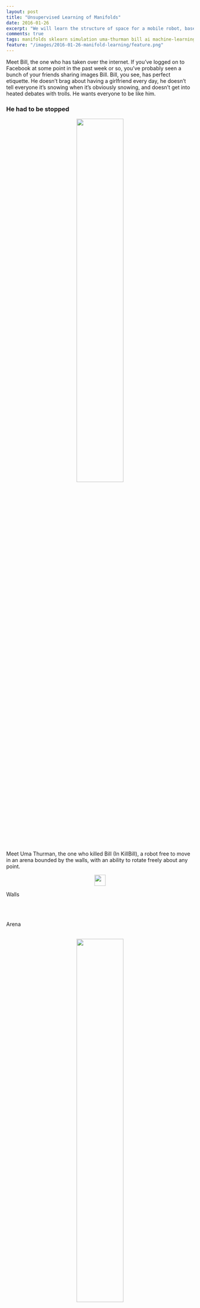 ```yaml
---
layout: post
title: "Unsupervised Learning of Manifolds"
date: 2016-01-26
excerpt: "We will learn the structure of space for a mobile robot, based on observations (i.e. images from the robot's camera) and nothing else.  We will be using the isomap algorithm to discover the lower dimensional manifold embedded in the hyper dimensional space of the image pixels generated by the image simulator."
comments: true
tags: manifolds sklearn simulation uma-thurman bill ai machine-learning
feature: "/images/2016-01-26-manifold-learning/feature.png"
---
```




<p>
Meet Bill, the one who has taken over the internet. If you’ve logged on to Facebook at some point in the past week or so, you’ve probably seen a bunch of your friends sharing images Bill. Bill, you see, has perfect etiquette. He doesn’t brag about having a girlfriend every day, he doesn’t tell everyone it’s snowing when it’s obviously snowing, and doesn’t get into heated debates with trolls. He wants everyone to be like him.
</p>
<h3>He had to be stopped
</h3>

<center>
    <img src="{{ site.url }}/images/2016-01-26-manifold-learning/img/bill.jpg" style="width:50%" />
</center>

<p>
Meet Uma Thurman, the one who killed Bill (In KillBill), a robot free to move in an arena bounded by the walls, with an ability to rotate freely about any point.
</p>
<center>
    <img src="{{ site.url }}/images/2016-01-26-manifold-learning/img/robot.png" style="width:30px"/>
</center>



<p>Walls</p>
<br>
<img src="{{ site.url }}/images/2016-01-26-manifold-learning/img/color.png" width="200px" height="15px">
<img src="{{ site.url }}/images/2016-01-26-manifold-learning/img/texture.png" width="200px" height="15px">


<p>Arena</p>
<br>
<center>
    <img src="{{ site.url }}/images/2016-01-26-manifold-learning/img/arena.png" style="width:50%" />
</center>


<p>
Uma Thurman is in a square shaped arena with walls having a color gradient or just plain color have been used. The field of view of the robot's camera is 120 degrees. The robot can move anywhere in 'x' and 'y' directions within the arena and rotate about its own axis. The size of the robot itself has been accounted for (by keeping sufficient distance from the walls of the arena).
</p>
<p>
Now we are able to generate images of what Uma Thurman <i>see's</i>.
The images are of size 600x30 RGB. So a given image can be parameterized in 600x30x3 coordinates. An entire rotation about a single point is done in 500 steps( As we'll see taking large number of images doesn't make any significant changes except for consuming more compuation power of the machine.
<br>
We then find the hidden manifold  in the data with the help of the Isomap Algorithm, (a processor hungry beast). The implementation of the manifold isomap algorithm is present in the python scikit libraries and is capable of generating coordinates in the reduced space of the hyper space.
</p>
<pre>
NOTE: The lower dimensional coordinates have no physical significance in this case.
The coordinates are just parameters to represent the images in a lower dimensional space.
By looking at the manifold generated by these lower dimensional coordinates, we are able to infer something about the actual motion of the object.
</pre>

<!-- /container -->



<h2>Rotation about a single Point in arena</h2>

<p>Uma was at (0,0) and then performed a complete rotation about the point.</p>


<center>
    <img src="{{ site.url }}/images/2016-01-26-manifold-learning/img/Plot_0_0_XY.png" style="width:50%" />
</center>
<center>
    <img src="{{ site.url }}/images/2016-01-26-manifold-learning/img/Plot_0_0_YZ.png" style="width:50%" />
</center>
<center>
    <img src="{{ site.url }}/images/2016-01-26-manifold-learning/img/Plot_0_0_ZX.png" style="width:50%" />
</center>
<center>
    <img src="{{ site.url }}/images/2016-01-26-manifold-learning/img/Plot_0_0_All.png" style="width:50%" />
</center>


<p>
The first three images are of projections of the 3 dimensional manifold onto 2 dimensional planes. The last one is the manifold itself.
</p>

+ The first thing that we notice is that the manifold is closed, which gives us an idea that the way the images taken must be repetetive that is the first and last images might be the same, (Which is actual the case)

+ The plot of the first 2 Dimensional Manifold (The first plot) is a circle sugeesting the circular characteristics of data (# The rotation of the robot)

<p>This is the plot for reconstruction error for various number of components in lower dimensional space</p>
<center>
    <img src="{{ site.url }}/images/2016-01-26-manifold-learning/img/rec_error_1p.png" style="width:50%" />
</center>

<p>This suggests that there are only 2 parameters that govern Uma when it rotates about a single point, (An intuition tells that they are x,y)</p>




<h2>3 Points in space</h2>
<p>
Uma Thurman now decided to sit on 3 points and see around, his manifold was similiar but with some weird projections
</p>



<center>
    <img src="{{ site.url }}/images/2016-01-26-manifold-learning/img/3points-test2.png" style="width:80%" />
</center>



<p> Uma got a bit high and decided to take smaller images of width 1px LOL! and this is what it got, it went mad and decided to take images only at 30px width</p>
<p>Although she later deduced that those 3 orthogonal circles in the lower dimensional manifold were representing the 3 points of his choice</p>


<center>
    <img src="{{ site.url }}/images/2016-01-26-manifold-learning/img/3points-test.png" style="width:80%" />
</center>
<p>Till date, Uma is unable to comprehend what it is, that image height did to him, she made a guess that the repetetive pattern in the hyper dimensional coordinates, which she generated by just tailing the rows, which lead to loss of 2 dimensional structuring of image is the culprit</p>



<p>This is the plot for reconstruction error for various number of components in lower dimensional space</p>
<center>
    <img src="{{ site.url }}/images/2016-01-26-manifold-learning/img/rec_error_3p.png" style="width:50%" />
</center><p>The older intuiton that x,ywere the parameters when the robot rotates fully is still valid, as the data set is now generated over 3 points, i,e. 6 independent coordinates. This is supported by the reconstruction error plot for 4 distinct points in arena</p>
<center>
    <img src="{{ site.url }}/images/2016-01-26-manifold-learning/img/rec_error_4p.png" style="width:50%" />
</center>
<p>Clearly for 4 points 7-8 dimensions are able to reduce error</p>






<h2>A Random Walk in the arena</h2>
<p>
Now Uma Thurman decided to hop to random points in space, look in some direction and click a picture. This also generated the same type of characteristics as was happeneing in the single point rotation case
</p>


<center>
    <img src="{{ site.url }}/images/2016-01-26-manifold-learning/img/random_walk.png" style="width:75%" />
</center>
<p>
All was well and good, she thought let me hop to 100 random locations and look in all direction (take 100 pictures each time) and deduce something, the result was that she could still see that chair structure with a very stron response.
</p>

<center>
    <img src="{{ site.url }}/images/2016-01-26-manifold-learning/img/random_walk2.png" style="width:75%" />
</center>

<p>Reconstruction error for random walk</p>
<center>
    <img src="{{ site.url }}/images/2016-01-26-manifold-learning/img/rec_error_rnd.png" style="width:50%" />
</center>
<p>The prescence of only two parameters in a total random walk baffeled Uma, this might be because in random walk neighther x nor y nor theta decide the motions, it is the constrained space of the arena that decided how she would move. So may be these two parameters represent the box in which the robot is able to move. By doing this for a really large number of times, she will discover the coordinate system that determines the arena.</p>





<h2>Restimation Error</h2>
<p>
Uma tried to estimate a points orignal coordinates from the coordinates she found in the reduced space. She did this by finding the k nearest neighbours of this point in the Reduced Space and took the mean coordinates of the k neighbours in arena space. These can be generated using the code (refer Coloured Walls/Part3/error.py)
</p>
<p>
She then estimated by how much she was off from the original point and did this for several iteration and found that on an average she was off by 119.69716 units in coodinate and 124.164036883 in theta (she was sceptic about his computation of mean error in theta, as she didn't loop back values after 360)
</p>



<h2>Meet Uma</h2>
<center>
    <img src="{{ site.url }}/images/2016-01-26-manifold-learning/img/uma.jpg" style="width:50%" />
</center>


<div class="col-lg-12">
<h2>
Questions!
</h2>
<ul>
<li>
<h3>Is it necessary to have gradient or texture on the walls?</h3>
<p>
If the walls had no contrasting features, all images would be identical. So All images lie on same point, in the lower dimensional manifold space, which wouldn't make any sense.
</p>
</li>
<li>
<h3>What happens if instead of theta we had one more linear coordinate?</h3>
<p>
We expect a 3D manifold unlike the 2d manifold we generated in our case. That must be interesting!
</p>
</li>
<li>
<h3>What might be the limitations of such an approach in space discovery?</h3>
<p>
Memory and Computation power!
</p>
<p>
Isomap performs calculations on matrices of order n^k in order n^k times, though polynomial, the datasets involved are real large.
</p>
</li>
</ul>
<center>
<h2> Fork the code </h2>

<a href="https://github.com/ManikantaReddyD/Unsupervised-Learning-Manifolds" target="_blank"><i class="fa fa-3x fa-github"></i></a>
</center>
